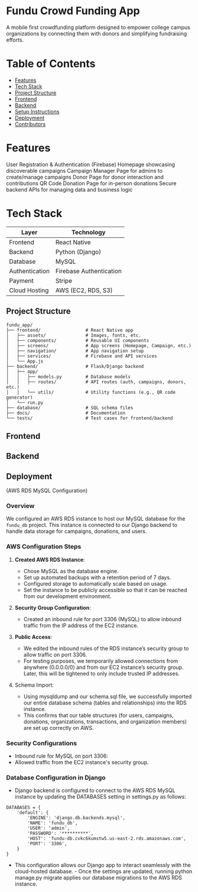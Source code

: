 # Fundu Crowd Funding App
A mobile first crowdfunding platform designed to empower college campus organizations by connecting them with donors and simplifying fundraising efforts.

# Table of Contents

- [Features](#features)
- [Tech Stack](#tech-stack)
- [Project Structure](#project-structure)
- [Frontend](#Frontend)
- [Backend](#Backend)
- [Setup Instructions](#setup-instructions)
- [Deployment](#deployment)
- [Contributors](#contributors)

# Features

User Registration & Authentication (Firebase)
Homepage showcasing discoverable campaigns
Campaign Manager Page for admins to create/manage campaigns
Donor Page for donor interaction and contributions
QR Code Donation Page for in-person donations
Secure backend APIs for managing data and business logic

# Tech Stack

| **Layer**        | **Technology**                |
|------------------|-------------------------------|
| Frontend         | React Native                  |
| Backend          | Python (Django)               |
| Database         | MySQL                         |
| Authentication   | Firebase Authentication       |
| Payment          | Stripe                        |
| Cloud Hosting    | AWS (EC2, RDS, S3)            |

## Project Structure
```
fundu_app/
├── frontend/                 # React Native app
│   ├── assets/               # Images, fonts, etc.
│   ├── components/           # Reusable UI components
│   ├── screens/              # App screens (Homepage, Campaign, etc.)
│   ├── navigation/           # App navigation setup
│   ├── services/             # Firebase and API services
│   └── App.js
├── backend/                  # Flask/Django backend
│   ├── app/
│   │   ├── models.py         # Database models
│   │   ├── routes/           # API routes (auth, campaigns, donors, etc.)
│   │   └── utils/            # Utility functions (e.g., QR code generator)
│   └── run.py
├── database/                 # SQL schema files
├── docs/                     # Documentation
└── tests/                    # Test cases for frontend/backend
```
## Frontend
## Backend
## Deployment 
(AWS RDS MySQL Configuration)

### Overview
We configured an AWS RDS instance to host our MySQL database for the `fundu_db` project. This instance is connected to our Django backend to handle data storage for campaigns, donations, and users.

### AWS Configuration Steps
1. **Created AWS RDS Instance**:
   - Chose MySQL as the database engine.
   - Set up automated backups with a retention period of 7 days.
   - Configured storage to automatically scale based on usage.
   - Set the instance to be publicly accessible so that it can be reached from our development environment.

2. **Security Group Configuration**:
   - Created an inbound rule for port 3306 (MySQL) to allow inbound traffic from the IP address of the EC2 instance.

3. **Public Access**:
   - We edited the inbound rules of the RDS instance’s security group to allow traffic on port 3306.
	- For testing purposes, we temporarily allowed connections from anywhere (0.0.0.0/0) and from our EC2 instance’s security group. Later, this will be tightened to only include trusted IP addresses.

4. Schema Import:
   - Using mysqldump and our schema.sql file, we successfully imported our entire database schema (tables and relationships) into the RDS instance.
	- This confirms that our table structures (for users, campaigns, donations, organizations, transactions, and organization members) are set up correctly on AWS.

### Security Configurations
   - Inbound rule for MySQL on port 3306:
   - Allowed traffic from the EC2 instance's security group.

### Database Configuration in Django
   - Django backend is configured to connect to the AWS RDS MySQL instance by updating the DATABASES setting in settings.py as follows:
```
DATABASES = {
    'default': {
        'ENGINE': 'django.db.backends.mysql',
        'NAME': 'fundu_db',
        'USER': 'admin',
        'PASSWORD': '**********', 
        'HOST': 'fundu-db.cvkc6kumstw5.us-east-2.rds.amazonaws.com',
        'PORT': '3306',
    }
}
```
   - This configuration allows our Django app to interact seamlessly with the cloud-hosted database.
	- Once the settings are updated, running python manage.py migrate applies our database migrations to the AWS RDS instance.
